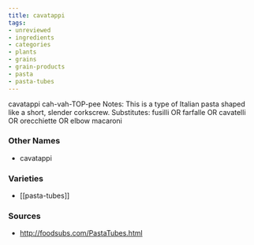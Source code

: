 ```yaml
---
title: cavatappi
tags:
- unreviewed
- ingredients
- categories
- plants
- grains
- grain-products
- pasta
- pasta-tubes
---
```

cavatappi cah-vah-TOP-pee Notes: This is a type of Italian pasta shaped like a short, slender corkscrew. Substitutes: fusilli OR farfalle OR cavatelli OR orecchiette OR elbow macaroni

### Other Names

* cavatappi

### Varieties

* [[pasta-tubes]]

### Sources
* http://foodsubs.com/PastaTubes.html
